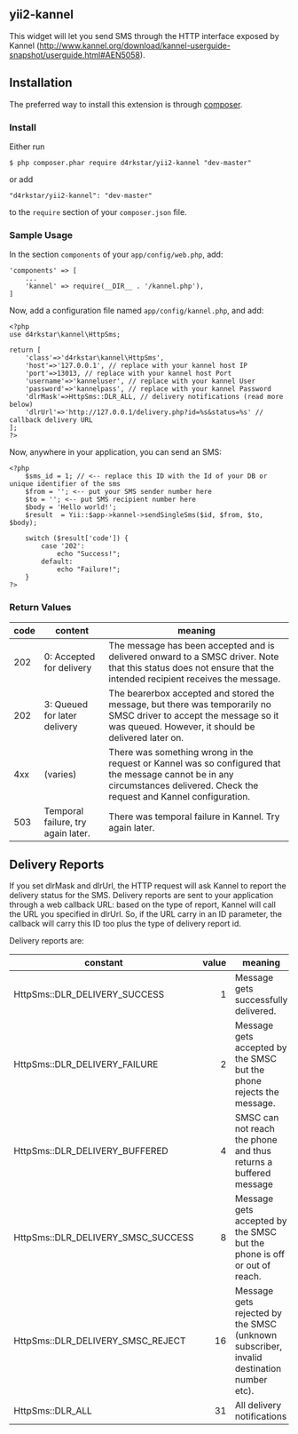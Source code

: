 ## yii2-kannel

This widget will let you send SMS through the HTTP interface exposed by Kannel (http://www.kannel.org/download/kannel-userguide-snapshot/userguide.html#AEN5058).


## Installation

The preferred way to install this extension is through [composer](http://getcomposer.org/download/). 

### Install

Either run

```
$ php composer.phar require d4rkstar/yii2-kannel "dev-master"
```

or add

```
"d4rkstar/yii2-kannel": "dev-master"
```

to the ```require``` section of your `composer.json` file.

### Sample Usage

In the section ```components``` of your `app/config/web.php`, add:

```
'components' => [
    ...
    'kannel' => require(__DIR__ . '/kannel.php'),
]
```

Now, add a configuration file named `app/config/kannel.php`, and add:

```
<?php
use d4rkstar\kannel\HttpSms;

return [
    'class'=>'d4rkstar\kannel\HttpSms',
    'host'=>'127.0.0.1', // replace with your kannel host IP
    'port'=>13013, // replace with your kannel host Port
    'username'=>'kanneluser', // replace with your kannel User
    'password'=>'kannelpass', // replace with your kannel Password
    'dlrMask'=>HttpSms::DLR_ALL, // delivery notifications (read more below)
    'dlrUrl'=>'http://127.0.0.1/delivery.php?id=%s&status=%s' // callback delivery URL 
];
?>
```

Now, anywhere in your application, you can send an SMS:

```
<?php
    $sms_id = 1; // <-- replace this ID with the Id of your DB or unique identifier of the sms
    $from = ''; <-- put your SMS sender number here
    $to = ''; <-- put SMS recipient number here
    $body = 'Hello world!'; 
    $result  = Yii::$app->kannel->sendSingleSms($id, $from, $to, $body);
    
    switch ($result['code']) {
        case '202':
            echo "Success!";
        default:
            echo "Failure!";
    }
?>
```

### Return Values

| code | content                             | meaning |
|------|-------------------------------------|---------|
| 202  | 0: Accepted for delivery            | The message has been accepted and is delivered onward to a SMSC driver. Note that this status does not ensure that the intended recipient receives the message. |
| 202  | 3: Queued for later delivery        | The bearerbox accepted and stored the message, but there was temporarily no SMSC driver to accept the message so it was queued. However, it should be delivered later on. |
| 4xx  | (varies)                            | There was something wrong in the request or Kannel was so configured that the message cannot be in any circumstances delivered. Check the request and Kannel configuration. |
| 503  | Temporal failure, try again later.  |  There was temporal failure in Kannel. Try again later. |

## Delivery Reports

If you set dlrMask and dlrUrl, the HTTP request will ask Kannel to report the delivery status for the SMS. 
Delivery reports are sent to your application through a web callback URL: based on the type of report, Kannel will call the URL you specified in dlrUrl.
So, if the URL carry in an ID parameter, the callback will carry this ID too plus the type of delivery report id.

Delivery reports are:

| constant                            | value | meaning |
|-------------------------------------|------:|---------|
| HttpSms::DLR_DELIVERY_SUCCESS       | 1  | Message gets successfully delivered. |
| HttpSms::DLR_DELIVERY_FAILURE       | 2  | Message gets accepted by the SMSC but the phone rejects the message. |
| HttpSms::DLR_DELIVERY_BUFFERED      | 4  | SMSC can not reach the phone and thus returns a buffered message |
| HttpSms::DLR_DELIVERY_SMSC_SUCCESS  | 8  | Message gets accepted by the SMSC but the phone is off or out of reach. |
| HttpSms::DLR_DELIVERY_SMSC_REJECT   | 16 | Message gets rejected by the SMSC (unknown subscriber, invalid destination number etc). |
| HttpSms::DLR_ALL                    | 31 | All delivery notifications |
